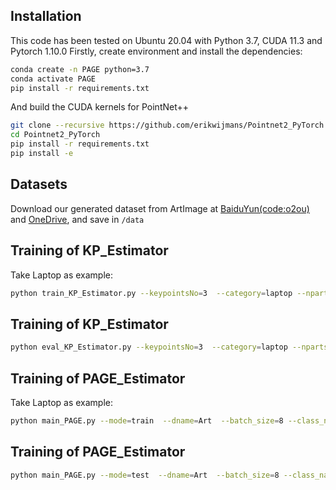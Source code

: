 ## Installation
This code has been tested on Ubuntu 20.04 with Python 3.7, CUDA 11.3 and Pytorch 1.10.0 Firstly, create environment and install the dependencies:

```bash
conda create -n PAGE python=3.7
conda activate PAGE
pip install -r requirements.txt
```
And build the CUDA kernels for PointNet++
```bash
git clone --recursive https://github.com/erikwijmans/Pointnet2_PyTorch
cd Pointnet2_PyTorch
pip install -r requirements.txt
pip install -e 
```

## Datasets
Download our generated dataset from ArtImage at [BaiduYun(code:o2ou)](https://pan.baidu.com/s/1vyEL3uvvaT1dNvpZc4jyIg?pwd=o2ou) and [OneDrive](https://onedrive.live.com/?cid=0CEC31BD19A86C5F&id=CEC31BD19A86C5F%21s618290dc5a61431fa6b3ced1732bde45&parId=root&o=OneUp), and save in ```/data```

## Training of KP_Estimator

Take Laptop as example:

```bash
python train_KP_Estimator.py --keypointsNo=3  --category=laptop --nparts=2 --part_num=0 --dname=Art
```

## Training of KP_Estimator

```bash
python eval_KP_Estimator.py --keypointsNo=3  --category=laptop --nparts=2 --part_num=0 --dname=Art
```

## Training of PAGE_Estimator

Take Laptop as example:

```bash
python main_PAGE.py --mode=train  --dname=Art  --batch_size=8 --class_name=laptop  --kpt_class=KP  --num_classes=2  --n_sample_points=2048  --input_channel=0  --model=PAGENet  --kpt_num=0  --part_num=0
```

## Training of PAGE_Estimator

```bash
python main_PAGE.py --mode=test  --dname=Art  --batch_size=8 --class_name=laptop  --kpt_class=KP  --num_classes=2  --n_sample_points=2048  --input_channel=0  --model=PAGENet  --kpt_num=0  --part_num=0 --using_ckpts=True
```

